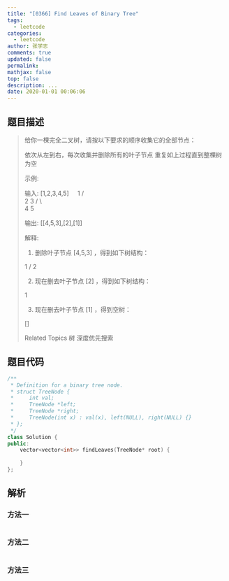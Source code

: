 ```yaml
---
title: "[0366] Find Leaves of Binary Tree"
tags:
  - leetcode
categories:
  - leetcode
author: 张学志
comments: true
updated: false
permalink:
mathjax: false
top: false
description: ...
date: 2020-01-01 00:06:06
---
```


## 题目描述

> 给你一棵完全二叉树，请按以下要求的顺序收集它的全部节点： 
> 
> 
> 依次从左到右，每次收集并删除所有的叶子节点 
> 重复如上过程直到整棵树为空 
> 
> 
> 示例: 
> 
> 输入: [1,2,3,4,5]
>   
>           1
> / \
> 2   3
> / \     
> 4   5    
> 
> 输出: [[4,5,3],[2],[1]]
> 
> 
> 
> 
> 解释: 
> 
> 1. 删除叶子节点 [4,5,3] ，得到如下树结构： 
> 
> 1
> / 
> 2          
> 
> 
> 
> 
> 2. 现在删去叶子节点 [2] ，得到如下树结构： 
> 
> 1          
> 
> 
> 
> 
> 3. 现在删去叶子节点 [1] ，得到空树： 
> 
> []         
> 
> Related Topics 树 深度优先搜索

## 题目代码

```cpp
/**
 * Definition for a binary tree node.
 * struct TreeNode {
 *     int val;
 *     TreeNode *left;
 *     TreeNode *right;
 *     TreeNode(int x) : val(x), left(NULL), right(NULL) {}
 * };
 */
class Solution {
public:
    vector<vector<int>> findLeaves(TreeNode* root) {
        
    }
};
```

## 解析

### 方法一

```cpp

```

### 方法二

```cpp

```

### 方法三

```cpp

```

